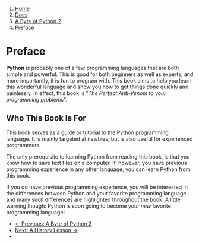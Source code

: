 <!-- -
Title: A Byte of Python 2 - Preface
Description: Preface to 'A Byte of Python 2'
Author: Swaroop C H
Editor: Marios Zindilis
First Published: 2003
Last Updated: 2014-07-05
- -->

<ol class="breadcrumb" itemprop="breadcrumb">
    <li><a href="/">Home</a></li>
    <li><a href="/docs/">Docs</a></li>
    <li><a href="/docs/a-byte-of-python-2/">A Byte of Python 2</a></li>
    <li><a href="/docs/a-byte-of-python-2/preface/">Preface</a></li>
</ol>

Preface
=======

**Python** is probably one of a few programming languages that are both simple 
and powerful. This is good for both beginners as well as experts, and more 
importantly, it is fun to program with. This book aims to help you learn this 
wonderful language and show you how to get things done quickly and painlessly. 
In effect, this book is "*The Perfect Anti-Venom to your programming 
problems*".

Who This Book Is For
--------------------

This book serves as a guide or tutorial to the Python programming language. It 
is mainly targeted at newbies, but is also useful for experienced programmers.

The only prerequisite to learning Python from reading this book, is that you 
know how to save text files on a computer. If, however, you have previous 
programming experience in any other language, you can learn Python from this 
book.

If you do have previous programming experience, you will be interested in the 
differences between Python and your favorite programming language, and many 
such differences are highlighted throughout the book. A little warning though: 
Python is soon going to become your *new* favorite programming language!

<ul class='pager'>
    <li class='previous'>
        <a href='/docs/a-byte-of-python-2/'>&larr; Previous: A Byte of Python 2</a>
    </li>
    <li class='next'>
        <a href='/docs/a-byte-of-python-2/preface/a-history-lesson.html'>Next: A History Lesson &rarr;</a>
    <li>
</ul>

